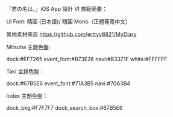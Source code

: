 「君の名は。」iOS App 設計 VI 規範簡要：

UI Font: 晴圓 (日本語)/ 晴圓 Mono（正體等寬中文）

其他素材來自 https://github.com/erttyy8821/MyDiary

Mitsuha 主題色盤:

dock:#EF7265
event_font:#B73E26
navi:#B3371F
white:#FFFFFF

Taki 主題色盤：

dock:#67B5E6
event_font:#71A3B5
navi:#70A3B4

Index 主題色盤：

dock_bkg:#F7F7F7
dock_search_box:#67B5E6


